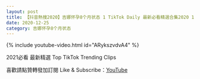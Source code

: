 ```yaml
---
layout: post
title: 【抖音熱搜2020】吉娜怀孕8个月状态 1 TikTok Daily 最新必看精選合集2020 12 25
date: 2020-12-25
category: 吉娜怀孕8个月状态
---
```


{% include youtube-video.html id="ARykszvdvA4" %}

2021必看 最新精選 Top TikTok Trending Clips

喜歡請點贊轉發加訂閱 Like & Subscribe：[YouTube](https://www.youtube.com/channel/UCAoR7VcanIPd04uEq_GIylA/videos)

